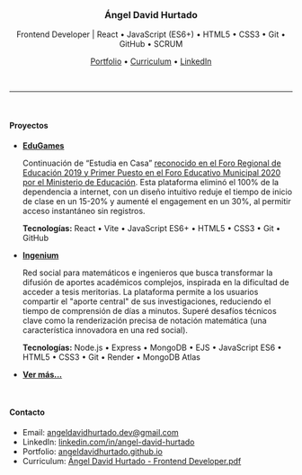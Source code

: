 <br>

<h3 align="center">Ángel David Hurtado</h3>

<p align="center">
	Frontend Developer | React • JavaScript (ES6+) • HTML5 • CSS3 • Git • GitHub • SCRUM
</p>

<p align="center">
	<a href="https://angeldavidhurtado.github.io/">Portfolio</a> •
	<a href="https://angeldavidhurtado.github.io/%C3%81ngel%20David%20Hurtado%20-%20Frontend%20Developer.pdf">Curriculum</a> •
	<a href="https://www.linkedin.com/in/angel-david-hurtado/">LinkedIn</a>
</p>

<br>

<hr>

<br>

#### Proyectos

* [**EduGames**](https://edugamesclub.github.io/)

  Continuación de “Estudia en Casa” [reconocido en el Foro Regional de Educación 2019 y Primer Puesto en el Foro Educativo Municipal 2020 por el Ministerio de Educación](https://contactomaestro.colombiaaprende.edu.co/experiencias-significativas/estudia-en-casa-entorno-web-ensenanza-matematicas). Esta plataforma eliminó el 100% de la dependencia a internet, con un diseño intuitivo reduje el tiempo de inicio de clase en un 15-20% y aumenté el engagement en un 30%, al permitir acceso instantáneo sin registros.

  **Tecnologías:** React • Vite • JavaScript ES6+ • HTML5 • CSS3 • Git • GitHub

* [**Ingenium**](https://ingeniumedu.onrender.com/)

  Red social para matemáticos e ingenieros que busca transformar la difusión de aportes académicos complejos, inspirada en la dificultad de acceder a tesis meritorias. La plataforma permite a los usuarios compartir el "aporte central" de sus investigaciones, reduciendo el tiempo de comprensión de días a minutos. Superé desafíos técnicos clave como la renderización precisa de notación matemática (una característica innovadora en una red social).

  **Tecnologías:** Node.js • Express • MongoDB • EJS • JavaScript ES6 • HTML5 • CSS3 • Git • Render • MongoDB Atlas

* [**Ver más...**](https://angeldavidhurtado.github.io)

<br>

<!--
#### Acerca de
* Aprendiendo React. Me gusta el código limpio, desarrollar webs pixel perfect y profundizar en las tecnologías que utilizo.
* Actualmente estudio el "Tecnico en programación de software" en el SENA, y me apasiona investigar, analizar y desarrollar aplicaciones
* Tengo conocimientos en Java, HTML5, CSS3 y SQL.
* Me encuentro desarrollando aplicaciones web.
* Sigo formándome para ampliar mis habilidades y conocimientos.
* Además, disfruto realizar cursos y explorar recursos que me ayuden a mejorar mi criterio profesional y crecer en este camino.
* Frontend Developer enfocado en React.

<br>

#### Mis proyectos los he realizado con estas tecnologías
* JavaScript (ES6+) POO
* MySQL
* PHP
* POO
* HTML5
* CSS3
* Git
* GitHub
-->

#### Contacto
* Email: <a href="https://mail.google.com/mail/?view=cm&fs=1&to=angeldavidhurtado.dev@gmail.com&su=Revisamos tu GitHub - Hablemos&body=Hola Ángel,%0D%0A%0D%0ASoy [tu nombre] de [nombre empresa]. Hemos revisado tu GitHub y nos gustaría [asunto]">angeldavidhurtado.dev@gmail.com</a>
* LinkedIn: <a href="https://www.linkedin.com/in/angel-david-hurtado/">linkedin.com/in/angel-david-hurtado</a>
* Portfolio: <a href="https://angeldavidhurtado.github.io/">angeldavidhurtado.github.io</a>
* Curriculum: <a href="https://angeldavidhurtado.github.io/%C3%81ngel%20David%20Hurtado%20-%20Frontend%20Developer.pdf">Ángel David Hurtado - Frontend Developer.pdf</a>
